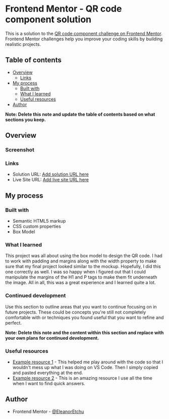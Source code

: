 # Frontend Mentor - QR code component solution

This is a solution to the [QR code component challenge on Frontend Mentor](https://www.frontendmentor.io/challenges/qr-code-component-iux_sIO_H). Frontend Mentor challenges help you improve your coding skills by building realistic projects. 

## Table of contents

- [Overview](#overview)
  - [Links](#links)
- [My process](#my-process)
  - [Built with](#built-with)
  - [What I learned](#what-i-learned)
  - [Useful resources](#useful-resources)
- [Author](#author)


**Note: Delete this note and update the table of contents based on what sections you keep.**

## Overview

### Screenshot


### Links

- Solution URL: [Add solution URL here](https://your-solution-url.com)
- Live Site URL: [Add live site URL here](https://your-live-site-url.com)

## My process

### Built with

- Semantic HTML5 markup
- CSS custom properties
- Box Model


### What I learned

This project was all about using the box model to design the QR code. I had to work with padding and margins along with the width property to make sure that my final project looked similar to the mockup. Hopefully, I did this one correctly as well. I was so happy when i figured out that I could manipulate the margins of the H1 and P tags to make them fit underneath the image. All in all, this was a great experience and I learned quite a lot. 


### Continued development

Use this section to outline areas that you want to continue focusing on in future projects. These could be concepts you're still not completely comfortable with or techniques you found useful that you want to refine and perfect.

**Note: Delete this note and the content within this section and replace with your own plans for continued development.**

### Useful resources

- [Example resource 1](https://www.jsfiddle.com) - This helped me play around with the code so that I wouldn't mess up what I was doing on VS Code. Then I simply copied and pasted everything at the end. 
- [Example resource 2](https://www.w3schools.com) - This is an amazing resource I use all the time when I want to find quick answers.



## Author


- Frontend Mentor - [@EleanorEtchu](https://www.frontendmentor.io/profile/eetchu92)

